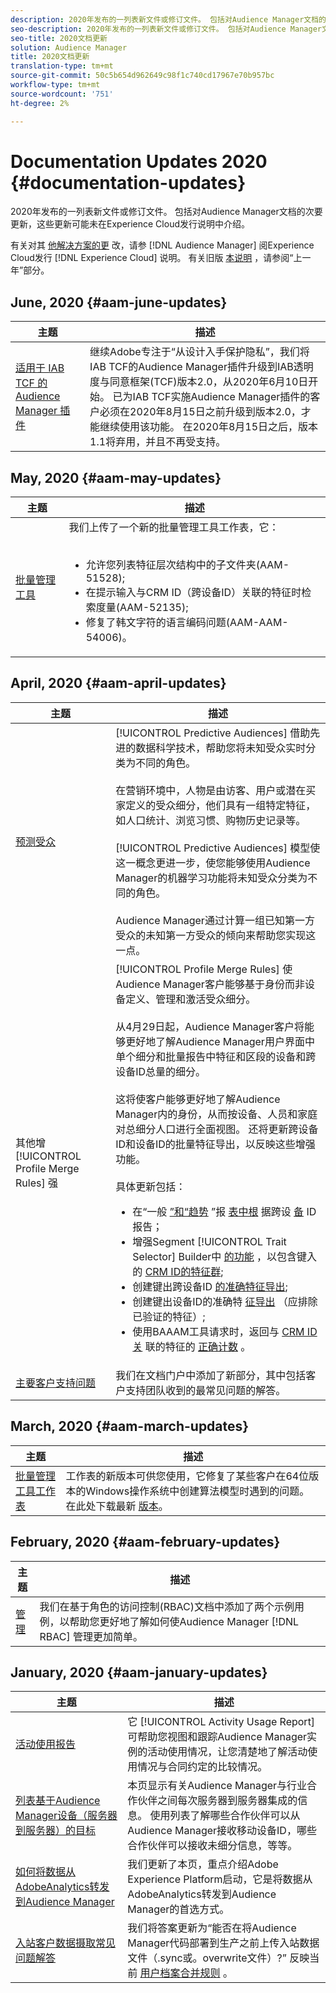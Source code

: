 ```yaml
---
description: 2020年发布的一列表新文件或修订文件。 包括对Audience Manager文档的次要更新，这些更新可能未在Experience Cloud发行说明中介绍。
seo-description: 2020年发布的一列表新文件或修订文件。 包括对Audience Manager文档的次要更新，这些更新可能未在Experience Cloud发行说明中介绍。
seo-title: 2020文档更新
solution: Audience Manager
title: 2020文档更新
translation-type: tm+mt
source-git-commit: 50c5b654d962649c98f1c740cd17967e70b957bc
workflow-type: tm+mt
source-wordcount: '751'
ht-degree: 2%

---
```



# Documentation Updates 2020 {#documentation-updates}

2020年发布的一列表新文件或修订文件。 包括对Audience Manager文档的次要更新，这些更新可能未在Experience Cloud发行说明中介绍。

有关对其 [他解决方案的更](https://docs.adobe.com/content/help/en/release-notes/experience-cloud/current.html) 改，请参 [!DNL Audience Manager] 阅Experience Cloud发行 [!DNL Experience Cloud] 说明。 有关旧版 [本说明](../docs-updates/docs-2019.md) ，请参阅“上一年”部分。

## June, 2020 {#aam-june-updates}

| 主题 | 描述 |
|---- |----|
| [适用于 IAB TCF 的 Audience Manager 插件 ](../overview/data-security-and-privacy/aam-iab-plugin.md) | 继续Adobe专注于“从设计入手保护隐私”，我们将IAB TCF的Audience Manager插件升级到IAB透明度与同意框架(TCF)版本2.0，从2020年6月10日开始。 已为IAB TCF实施Audience Manager插件的客户必须在2020年8月15日之前升级到版本2.0，才能继续使用该功能。 在2020年8月15日之后，版本1.1将弃用，并且不再受支持。 |

## May, 2020 {#aam-may-updates}

| 主题 | 描述 |
|---- |----|
| [批量管理工具](/help/using/reference/bulk-management-tools/bulk-management-intro.md) | 我们上传了一个新的批量管理工具工作表，它： <br><br><ul><li>允许您列表特征层次结构中的子文件夹(AAM-51528);</li><li>在提示输入与CRM ID（跨设备ID）关联的特征时检索度量(AAM-52135);</li><li>修复了韩文字符的语言编码问题(AAM-AAM-54006)。</li></ul> |

## April, 2020 {#aam-april-updates}

| 主题 | 描述 |
|---- |----|
| [预测受众](../features/algorithmic-models/predictive-audiences.md) | [!UICONTROL Predictive Audiences] 借助先进的数据科学技术，帮助您将未知受众实时分类为不同的角色。 <br><br> 在营销环境中，人物是由访客、用户或潜在买家定义的受众细分，他们具有一组特定特征，如人口统计、浏览习惯、购物历史记录等。<br><br>[!UICONTROL Predictive Audiences] 模型使这一概念更进一步，使您能够使用Audience Manager的机器学习功能将未知受众分类为不同的角色。 <br><br>Audience Manager通过计算一组已知第一方受众的未知第一方受众的倾向来帮助您实现这一点。 |
| 其他增 [!UICONTROL Profile Merge Rules] 强 | [!UICONTROL Profile Merge Rules] 使Audience Manager客户能够基于身份而非设备定义、管理和激活受众细分。 <br><br> 从4月29日起，Audience Manager客户将能够更好地了解Audience Manager用户界面中单个细分和批量报告中特征和区段的设备和跨设备ID总量的细分。 <br><br> 这将使客户能够更好地了解Audience Manager内的身份，从而按设备、人员和家庭对总细分人口进行全面视图。 还将更新跨设备ID和设备ID的批量特征导出，以反映这些增强功能。<br><br>  具体更新包括： <ul><li>在“一般 [”和“趋势](../reference/ids-in-aam.md) ”报 [表中根](../reporting/general-reports.md) 据跨设 [备](../reporting/trend-reports.md) ID报告；</li><li>增强Segment [!UICONTROL Trait Selector] Builder中 [的功能](../features/segments/segment-builder.md) ，以包含键入的 [CRM ID的特征群](../reference/ids-in-aam.md);</li><li>创建键出跨设备ID [的准确特征导出](../reference/ids-in-aam.md);</li><li>创建键出设备ID的准确特 [征导出](../reference/ids-in-aam.md) （应排除已验证的特征）;</li><li>使用BAAAM工具请求时，返回与 [CRM ID关](../reference/ids-in-aam.md) 联的特征的 [正确计数](../reference/bulk-management-tools/bulk-management-intro.md) 。</li></ul> |
| [主要客户支持问题](../support-issues/support-issues-overview.md) | 我们在文档门户中添加了新部分，其中包括客户支持团队收到的最常见问题的解答。 |

## March, 2020 {#aam-march-updates}

| 主题 | 描述 |
|---- |----|
| [批量管理工具工作表](../reference/bulk-management-tools/bulk-management-intro.md) | 工作表的新版本可供您使用，它修复了某些客户在64位版本的Windows操作系统中创建算法模型时遇到的问题。 在此处下载最新 [版本](../reference/bulk-management-tools/assets/BAAAM_V2_20200311.xlsm)。 |

## February, 2020 {#aam-february-updates}

| 主题 | 描述 |
|---- |----|
| [管理](../features/administration/administration-overview.md#use-cases) | 我们在基于角色的访问控制(RBAC)文档中添加了两个示例用例，以帮助您更好地了解如何使Audience Manager [!DNL RBAC] 管理更加简单。 |

## January, 2020 {#aam-january-updates}

| 主题 | 描述 |
|--- |----|
| [活动使用报告](../features/administration/activity-usage-reporting.md) | 它 [!UICONTROL Activity Usage Report] 可帮助您视图和跟踪Audience Manager实例的活动使用情况，让您清楚地了解活动使用情况与合同约定的比较情况。 |
| [列表基于Audience Manager设备（服务器到服务器）的目标](/help/using/features/destinations/device-based-destinations-list.md) | 本页显示有关Audience Manager与行业合作伙伴之间每次服务器到服务器集成的信息。 使用列表了解哪些合作伙伴可以从Audience Manager接收移动设备ID，哪些合作伙伴可以接收未细分信息，等等。 |
| [如何将数据从AdobeAnalytics转发到Audience Manager](../integration/integration-other-solutions/audience-management-module.md) | 我们更新了本页，重点介绍Adobe Experience Platform启动，它是将数据从AdobeAnalytics转发到Audience Manager的首选方式。 |
| [入站客户数据摄取常见问题解答](/help/using/faq/faq-inbound-data-ingestion.md) | 我们将答案更新为“能否在将Audience Manager代码部署到生产之前上传入站数据文件（.sync或。overwrite文件）?” 反映当前 [用户档案合并规则](/help/using/features/profile-merge-rules/merge-rule-targeting-options.md) 。 |
